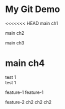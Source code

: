 # My Git Demo



<<<<<<< HEAD
main ch1


main ch2

main ch3

main ch4
=======

test 1  
test 1


feature-1
feature-1



feature-2  ch2  ch2 ch2 

